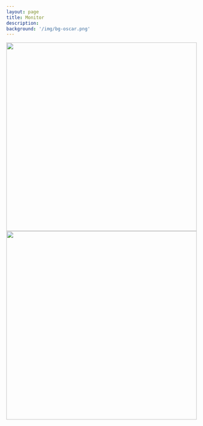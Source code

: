 ```yaml
---
layout: page
title: Monitor
description: 
background: '/img/bg-oscar.png'
---
```

<img src="https://147.46.215.251:8885/ISAPI/Streaming/channels/102/httpPreview/" width="100%"  height="500px">
<img src="https://147.46.215.251:8886/ISAPI/Streaming/channels/102/httpPreview/" width="100%"  height="500px">


<!-- 
<img src="http://192.168.0.120:80/ISAPI/Streaming/channels/102/httpPreview/" width="100%"  height="500px">
<img src="http://192.168.0.122:80/ISAPI/Streaming/channels/102/httpPreview/" width="100%"  height="500px">
C310 streams MJPEG
<img src="http://[PUT IP ADDRESS / LOG-IN INFO HERE]?action=stream" width="100%"  height="500px">     -->   